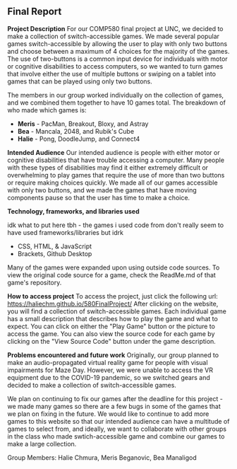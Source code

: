 **Final Report**
-----------------

**Project Description**
For our COMP580 final project at UNC, we decided to make a collection of switch-accessible games. We made several popular games switch-accessible by allowing the user to play with only two buttons and choose between a maximum of 4 choices for the majority of the games. The use of two-buttons is a common input device for individuals with motor or cognitive disabilities to access computers, so we wanted to turn games that involve either the use of multiple buttons or swiping on a tablet into games that can be played using only two buttons. 

The members in our group worked individually on the collection of games, and we combined them together to have 10 games total. The breakdown of who made which games is: 
- **Meris** - PacMan, Breakout, Bloxy, and Astray
- **Bea** - Mancala, 2048, and Rubik's Cube
- **Halie** - Pong, DoodleJump, and Connect4

**Intended Audience**
Our intended audience is people with either motor or cognitive disabilities that have trouble accessing a computer. Many people with these types of disabilities may find it either extremely difficult or overwhelming to play games that require the use of more than two buttons or require making choices quickly. We made all of our games accessible with only two buttons, and we made the games that have moving components pause so that the user has time to make a choice. 

**Technology, frameworks, and libraries used**

idk what to put here tbh - the games i used code from don't really seem to have used frameworks/libraries but idrk 

- CSS, HTML, & JavaScript
- Brackets, Github Desktop


Many of the games were expanded upon using outside code sources. To view the original code source for a game, check the ReadMe.md of that game's repository. 

**How to access project**
To access the project, just click the following url:  https://haliechm.github.io/580FinalProject/
After clicking on the website, you will find a collection of switch-accessible games. Each individual game has a small description that describes how to play the game and what to expect. You can click on either the "Play Game" button or the picture to access the game. You can also view the source code for each game by clicking on the "View Source Code" button under the game description. 

**Problems encountered and future work**
Originally, our group planned to make an audio-propagated virtual reality game for people with visual impairments for Maze Day. However, we were unable to access the VR equipment due to the COVID-19 pandemic, so we switched gears and decided to make a collection of switch-accessible games. 

We plan on continuing to fix our games after the deadline for this project - we made many games so there are a few bugs in some of the games that we plan on fixing in the future. We would like to continue to add more games to this website so that our intended audience can have a multitude of games to select from, and ideally, we want to collaborate with other groups in the class who made swtich-accessible game and combine our games to make a large collection. 

Group Members: Halie Chmura, Meris Beganovic, Bea Manaligod

